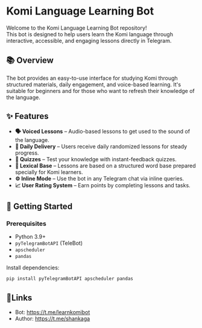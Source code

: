 # Komi Language Learning Bot

Welcome to the Komi Language Learning Bot repository!  
This bot is designed to help users learn the Komi language through interactive, accessible, and engaging lessons directly in Telegram.

## 📚 Overview

The bot provides an easy-to-use interface for studying Komi through structured materials, daily engagement, and voice-based learning. It's suitable for beginners and for those who want to refresh their knowledge of the language.

## ✨ Features

- **🗣️ Voiced Lessons** – Audio-based lessons to get used to the sound of the language.
- **📩 Daily Delivery** – Users receive daily randomized lessons for steady progress.
- **🧠 Quizzes** – Test your knowledge with instant-feedback quizzes.
- **📂 Lexical Base** – Lessons are based on a structured word base prepared specially for Komi learners.
- **⚙️ Inline Mode** – Use the bot in any Telegram chat via inline queries.
- **📈 User Rating System** – Earn points by completing lessons and tasks.

## 🚀 Getting Started

### Prerequisites

- Python 3.9+
- `pyTelegramBotAPI` (TeleBot)
- `apscheduler`
- `pandas`

Install dependencies:

```bash
pip install pyTelegramBotAPI apscheduler pandas
```

## 📎Links

- Bot: https://t.me/learnkomibot
- Author: https://t.me/shankaga
